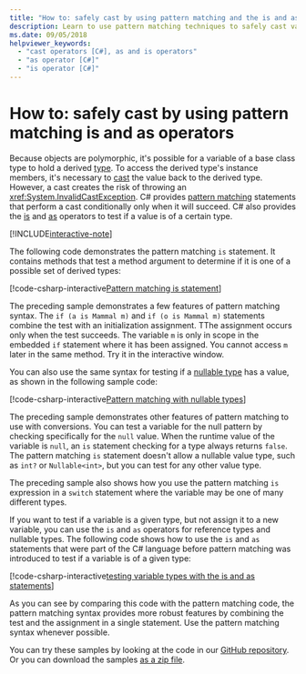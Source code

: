 ```yaml
---
title: "How to: safely cast by using pattern matching and the is and as operators"
description: Learn to use pattern matching techniques to safely cast variables to a different type. You can use pattern matching as well as the is and as operators to safely convert types.
ms.date: 09/05/2018
helpviewer_keywords: 
  - "cast operators [C#], as and is operators"
  - "as operator [C#]"
  - "is operator [C#]"
---
```

# How to: safely cast by using pattern matching is and as operators

Because objects are polymorphic, it's possible for a variable of a base class type to hold a derived [type](../programming-guide/types/index.md). To access the derived type's instance members, it's necessary to [cast](../programming-guide/types/casting-and-type-conversions.md) the value back to the derived type. However, a cast creates the risk of throwing an <xref:System.InvalidCastException>. C# provides [pattern matching](../pattern-matching.md) statements that perform a cast conditionally only when it will succeed. C# also provides the [is](../language-reference/keywords/is.md) and [as](../language-reference/keywords/as.md) operators to test if a value is of a certain type.

[!INCLUDE[interactive-note](~/includes/csharp-interactive-note.md)]

The following code demonstrates the pattern matching `is` statement. It contains methods that test a method argument to determine if it is one of a possible set of derived types:

[!code-csharp-interactive[Pattern matching is statement](../../../samples/snippets/csharp/how-to/safelycast/patternmatching/Program.cs#PatternMatchingIs)]

The preceding sample demonstrates a few features of pattern matching syntax. The `if (a is Mammal m)` and `if (o is Mammal m)` statements combine the test with an initialization assignment. TThe assignment occurs only when the test succeeds. The variable `m` is only in scope in the embedded `if` statement where it has been assigned. You cannot access `m` later in the same method. Try it in the interactive window.

You can also use the same syntax for testing if a [nullable type](../programming-guide/nullable-types/index.md) has a value, as shown in the following sample code:

[!code-csharp-interactive[Pattern matching with nullable types](../../../samples/snippets/csharp/how-to/safelycast/nullablepatternmatching/Program.cs#PatternMatchingNullable)]

The preceding sample demonstrates other features of pattern matching to use with conversions. You can test a variable for the null pattern by checking specifically for the `null` value. When the runtime value of the variable is `null`, an `is` statement checking for a type always returns `false`. The pattern matching `is` statement doesn't allow a nullable value type, such as `int?` or `Nullable<int>`, but you can test for any other value type.

The preceding sample also shows how you use the pattern matching `is` expression in a `switch` statement where the variable may be one of many different types.

If you want to test if a variable is a given type, but not assign it to a new variable, you can use the `is` and `as` operators for reference types and nullable types. The following code shows how to use the `is` and `as` statements that were part of the C# language before pattern matching was introduced to test if a variable is of a given type:

[!code-csharp-interactive[testing variable types with the is and as statements](../../../samples/snippets/csharp/how-to/safelycast/asandis/Program.cs#IsAndAs)]

As you can see by comparing this code with the pattern matching code, the pattern matching syntax provides more robust features by combining the test and the assignment in a single statement. Use the pattern matching syntax whenever possible.

You can try these samples by looking at the code in our [GitHub repository](https://github.com/dotnet/samples/tree/master/snippets/csharp/how-to/safelycast). Or you can download the samples [as a zip file](https://github.com/dotnet/samples/raw/master/snippets/csharp/how-to/safelycast.zip).
